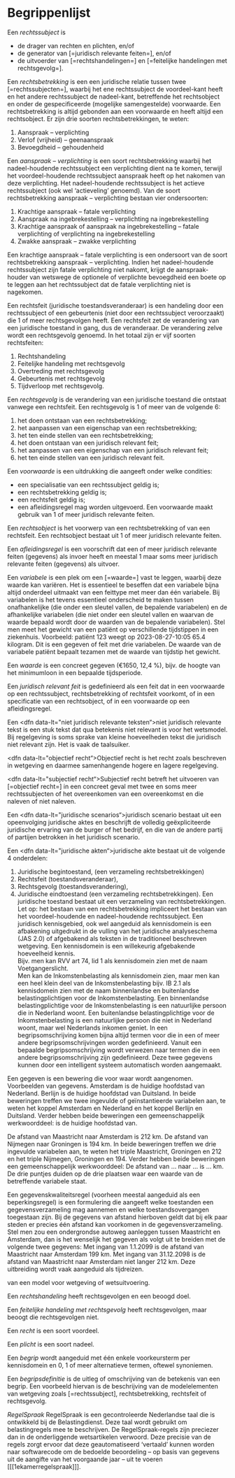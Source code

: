 # Begrippenlijst

Een <dfn data-lt="rechtssubjecten">rechtssubject</dfn> is
- de drager van rechten en plichten, en/of
- de generator van [=juridisch relevante feiten=], en/of
- de uitvoerder van [=rechtshandelingen=] en [=feitelijke handelingen met rechtsgevolg=].

Een <dfn data-lt="rechtsbetrekkingen">rechtsbetrekking</dfn> is een een juridische relatie tussen twee [=rechtssubjecten=], waarbij het ene rechtssubject de voordeel-kant heeft en het andere rechtssubject de nadeel-kant, betreffende het rechtsobject en onder de gespecificeerde (mogelijke samengestelde) voorwaarde. Een rechtsbetrekking is altijd gebonden aan een voorwaarde en heeft altijd een rechtsobject. Er zijn drie soorten rechtsbetrekkingen, te weten:
  1. Aanspraak – verplichting  
  2. Verlof (vrijheid) – geenaanspraak  
  3. Bevoegdheid – gehoudenheid

Een <dfn data-lt="aanspraak – verplichting">aanspraak – verplichting</dfn> is een soort rechtsbetrekking waarbij het nadeel-houdende rechtssubject een verplichting dient na te komen, terwijl het voordeel-houdende rechtssubject aanspraak heeft op het nakomen van deze verplichting. Het nadeel-houdende rechtssubject is het actieve rechtssubject (ook wel ‘actieveling’ genoemd).
Van de soort rechtsbetrekking aanspraak – verplichting bestaan vier ondersoorten:
  1. Krachtige aanspraak – fatale verplichting
  2. Aanspraak na ingebrekestelling – verplichting na ingebrekestelling
  3. Krachtige aanspraak of aanspraak na ingebrekestelling – fatale verplichting of verplichting na ingebrekestelling
  4. Zwakke aanspraak – zwakke verplichting

Een krachtige aanspraak – fatale verplichting is een ondersoort van de soort rechtsbetrekking aanspraak – verplichting. Indien het nadeel-houdende rechtssubject zijn fatale verplichting niet nakomt, krijgt de aanspraak-houder van wetswege de optionele of verplichte bevoegdheid een boete op te leggen aan het rechtssubject dat de fatale verplichting niet is nagekomen.

Een rechtsfeit (juridische toestandsveranderaar) is een handeling door een rechtssubject of een gebeurtenis (niet door een rechtssubject veroorzaakt) die 1 of meer rechtsgevolgen heeft. Een rechtsfeit zet de verandering van een juridische toestand in gang, dus de veranderaar. De verandering zelve wordt een rechtsgevolg genoemd. In het totaal zijn er vijf soorten rechtsfeiten:  
  1. Rechtshandeling  
  2. Feitelijke handeling met rechtsgevolg
  3. Overtreding met rechtsgevolg
  4. Gebeurtenis met rechtsgevolg
  5. Tijdverloop met rechtsgevolg.

Een <dfn data-lt="rechtsgevolgen">rechtsgevolg</dfn> is de verandering van een juridische toestand die ontstaat vanwege een rechtsfeit. Een rechtsgevolg is 1 of meer van de volgende 6:  
  1. het doen ontstaan van een rechtsbetrekking;
  2. het aanpassen van een eigenschap van een rechtsbetrekking;
  3. het ten einde stellen van een rechtsbetrekking;
  4. het doen ontstaan van een juridisch relevant feit;  
  5. het aanpassen van een eigenschap van een juridisch relevant feit;
  6. het ten einde stellen van een juridisch relevant feit.

Een <dfn data-lt="voorwaarden">voorwaarde</dfn> is een uitdrukking die aangeeft onder welke condities:
  - een specialisatie van een rechtssubject geldig is;
  - een rechtsbetrekking geldig is;
  - een rechtsfeit geldig is;
  - een afleidingsregel mag worden uitgevoerd.
Een voorwaarde maakt gebruik van 1 of meer juridisch relevante feiten.

Een <dfn data-lt="rechtsobjecten">rechtsobject</dfn> is het voorwerp van een rechtsbetrekking of van een rechtsfeit. Een rechtsobject bestaat uit 1 of meer juridisch relevante feiten.

Een <dfn data-lt="afleidingsregel">afleidingsregel</dfn> is een voorschrift dat een of meer juridisch relevante feiten (gegevens) als invoer heeft en meestal 1 maar soms meer juridisch relevante feiten (gegevens) als uitvoer.

Een <dfn data-lt="variabelen">variabele</dfn> is een plek om een [=waarde=] vast te leggen, waarbij deze waarde kan variëren. Het is essentieel te beseffen dat een variabele bijna altijd onderdeel uitmaakt van een feittype met meer dan één variabele. Bij variabelen is het tevens essentieel onderscheid te maken tussen onafhankelijke (die onder een sleutel vallen, de bepalende variabelen) en de afhankelijke variabelen (die niet onder een sleutel vallen en waarvan de waarde bepaald wordt door de waarden van de bepalende variabelen).
Stel men meet het gewicht van een patiënt op verschillende tijdstippen in een ziekenhuis. Voorbeeld: patiënt 123 weegt op 2023-08-27-10:05 65.4 kilogram. Dit is een gegeven of feit met drie variabelen. De waarde van de variabele patiënt bepaalt tezamen met de waarde van tijdstip het gewicht.

Een <dfn data-lt="waarden">waarde</dfn> is een concreet gegeven (€1650, 12,4 %), bijv. de hoogte van het minimumloon in een bepaalde tijdsperiode.

Een  <dfn data-lt="juridisch relevante feiten">juridisch relevant feit</dfn> is gedefinieerd als een feit dat in een voorwaarde op een rechtssubject, rechtsbetrekking of rechtsfeit voorkomt, of in een specificatie van een rechtsobject, of in een voorwaarde op een afleidingsregel.

Een <dfn data-lt="niet juridisch relevante teksten“>niet juridisch relevante tekst</dfn> is een stuk tekst dat qua betekenis niet relevant is voor het wetsmodel. Bij regelgeving is soms sprake van kleine hoeveelheden tekst die juridisch niet relevant zijn. Het is vaak de taalsuiker.

<dfn data-lt="objectief recht“>Objectief recht</dfn> is het recht zoals beschreven in wetgeving en daarmee samenhangende hogere en lagere regelgeving.  

<dfn data-lt="subjectief recht“>Subjectief recht</dfn> betreft het uitvoeren van [=objectief recht=] in een concreet geval met twee en soms meer rechtssubjecten of het overeenkomen van een overeenkomst en die naleven of niet naleven.

Een <dfn data-lt="juridische scenarios“>juridisch scenario</dfn> bestaat uit een opeenvolging juridische aktes en beschrijft de volledig geëxpliciteerde juridische ervaring van de burger of het bedrijf, en die van de andere partij of partijen betrokken in het juridisch scenario.  

Een <dfn data-lt="juridische akten“>juridische akte</dfn> bestaat uit de volgende 4 onderdelen:
1. Juridische begintoestand, (een verzameling rechtsbetrekkingen)  
2. Rechtsfeit (toestandsveranderaar),  
3. Rechtsgevolg (toestandsverandering),  
4. Juridische eindtoestand (een verzameling rechtsbetrekkingen).
Een juridische toestand bestaat uit een verzameling van rechtsbetrekkingen. Let op: het bestaan van een rechtsbetrekking impliceert het bestaan van het voordeel-houdende en nadeel-houdende rechtssubject.
Een juridisch kennisgebied, ook wel aangeduid als kennisdomein is een afbakening uitgedrukt in de vulling van het juridische analyseschema (JAS 2.0) of afgebakend als teksten in de traditioneel beschreven wetgeving.
Een kennisdomein is een willekeurig afgebakende hoeveelheid kennis.  
Bijv. men kan RVV art 74, lid 1 als kennisdomein zien met de naam Voetgangerslicht.  
Men kan de Inkomstenbelasting als kennisdomein zien, maar men kan een heel klein deel van de Inkomstenbelasting bijv. IB 2.1 als kennisdomein zien met de naam binnenlandse en buitenlandse belastingplichtigen voor de Inkomstenbelasting. Een binnenlandse belastingplichtige voor de Inkomstenbelasting is een natuurlijke persoon die in Nederland woont. Een buitenlandse belastingplichtige voor de Inkomstenbelasting is een natuurlijke persoon die niet in Nederland woont, maar wel Nederlands inkomen geniet.
In een begripsomschrijving komen bijna altijd termen voor die in een of meer andere begripsomschrijvingen worden gedefinieerd. Vanuit een bepaalde begripsomschrijving wordt verwezen naar termen die in een andere begripsomschrijving zijn gedefinieerd. Deze twee gegevens kunnen door een intelligent systeem automatisch worden aangemaakt.

Een gegeven is een bewering die voor waar wordt aangenomen.
Voorbeelden van gegevens.
Amsterdam is de huidige hoofdstad van Nederland.
Berlijn is de huidige hoofdstad van Duitsland.
In beide beweringen treffen we twee ingevulde of geïnstantieerde variabelen aan, te weten het koppel Amsterdam en Nederland en het koppel Berlijn en Duitsland. Verder hebben beide beweringen een gemeenschappelijk werkwoorddeel: is de huidige hoofdstad van.

De afstand van Maastricht naar Amsterdam is 212 km.
De afstand van Nijmegen naar Groningen is 194 km.
In beide beweringen treffen we drie ingevulde variabelen aan, te weten het triple Maastricht, Groningen en 212 en het triple Nijmegen, Groningen en 194.
Verder hebben beide beweringen een gemeenschappelijk werkwoorddeel: De afstand van … naar … is … km. De drie puntjes duiden op de drie plaatsen waar een waarde van de betreffende variabele staat.  

Een gegevenskwaliteitsregel (voorheen meestal aangeduid als een beperkingsregel) is een formulering die aangeeft welke toestanden een gegevensverzameling mag aannemen en welke toestandsovergangen toegestaan zijn.
Bij de gegevens van afstand hierboven geldt dat bij elk paar steden er precies één afstand kan voorkomen in de gegevensverzameling.  
Stel men zou een ondergrondse autoweg aanleggen tussen Maastricht en Amsterdam, dan is het wenselijk het gegeven als volgt uit te breiden met de volgende twee gegevens:
Met ingang van 1.1.2099 is de afstand van Maastricht naar Amsterdam 199 km.
Met ingang van 31.12.2098 is de afstand van Maastricht naar Amsterdam niet langer 212 km.
Deze uitbreiding wordt vaak aangeduid als tijdreizen.




van een model voor wetgeving of wetsuitvoering.

Een <dfn data-lt="rechtshandelingen">rechtshandeling</dfn> heeft rechtsgevolgen en een beoogd doel.

Een <dfn data-lt="feitelijke handelingen met rechtsgevolg">feitelijke handeling met rechtsgevolg</dfn> heeft rechtsgevolgen, maar beoogt die rechtsgevolgen niet.

Een <dfn data-lt="rechten">recht</dfn> is een soort voordeel.

Een <dfn data-lt="plichten">plicht</dfn> is een soort nadeel.

Een <dfn data-lt="begrip">begrip</dfn> wordt aangeduid met één enkele voorkeursterm per kennisdomein en 0, 1 of meer alternatieve termen, oftewel synoniemen.

Een <dfn data-lt="begripsdefinitie">begripsdefinitie</dfn> is de uitleg of omschrijving van de betekenis van een begrip. Een voorbeeld hiervan is de beschrijving van de modelelementen van wetgeving zoals [=rechtssubject], rechtsbetrekking, rechtsfeit of rechtsgevolg.


<dfn>RegelSpraak</dfn> RegelSpraak is een gecontroleerde Nederlandse taal die is ontwikkeld bij de Belastingdienst. Deze taal wordt gebruikt om belastingregels mee te beschrijven. De RegelSpraak-regels zijn preciezer dan in de onderliggende wetsartikelen verwoord. Deze precisie van de regels zorgt ervoor dat deze geautomatiseerd ‘vertaald’ kunnen worden naar softwarecode om de bedoelde beoordeling – op basis van gegevens uit de aangifte van het voorgaande jaar – uit te voeren [[[1ekamerregelspraak]]].
